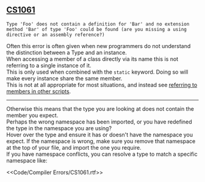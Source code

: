 ## [CS1061](https://docs.microsoft.com/en-us/dotnet/csharp/language-reference/compiler-messages/cs1061)

```
Type 'Foo' does not contain a definition for 'Bar' and no extension method 'Bar' of type 'Foo' could be found (are you missing a using directive or an assembly reference?)
```

Often this error is often given when new programmers do not understand the distinction between a Type and an instance.  
When accessing a member of a class directly via its name this is not referring to a single instance of it.  
This is only used when combined with the `static` keyword. Doing so will make every instance share the same member.  
This is not at all appropriate for most situations, and instead see [referring to members in other scripts](../../Variables/Members%20In%20Other%20Scripts.md).

---
Otherwise this means that the type you are looking at does not contain the member you expect.  
Perhaps the wrong namespace has been imported, or you have redefined the type in the namespace you are using?  
Hover over the type and ensure it has or doesn't have the namespace you expect. If the namespace is wrong, make sure you remove that namespace at the top of your file, and import the one you require.  
If you have namespace conflicts, you can resolve a type to match a specific namespace like:   

<<Code/Compiler Errors/CS1061.rtf>>

